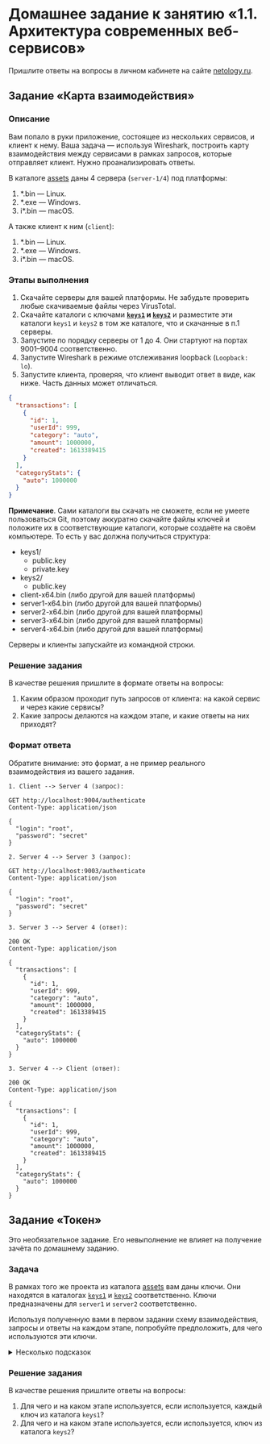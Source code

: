 # Домашнее задание к занятию «1.1. Архитектура современных веб-сервисов»

Пришлите ответы на вопросы в личном кабинете на сайте [netology.ru](https://netology.ru).

## Задание «Карта взаимодействия»

### Описание

Вам попало в руки приложение, состоящее из нескольких сервисов, и клиент к нему. Ваша задача — используя Wireshark, построить карту взаимодействия между сервисами в рамках запросов, которые отправляет клиент. Нужно проанализировать ответы.

В каталоге [assets](assets) даны 4 сервера (`server-1/4`) под платформы:

1. *.bin — Linux.
2. *.exe — Windows.
3. i*.bin — macOS.

А также клиент к ним (`client`):

1. *.bin — Linux.
2. *.exe — Windows.
3. i*.bin — macOS.

### Этапы выполнения

1. Скачайте серверы для вашей платформы. Не забудьте проверить любые скачиваемые файлы через VirusTotal.
2. Скачайте каталоги с ключами **[`keys1`](assets/keys1) и [`keys2`](assets/keys2)** и разместите эти
   каталоги `keys1` и `keys2` в том же каталоге, что и скачанные в п.1 серверы.
3. Запустите по порядку серверы от 1 до 4. Они стартуют на портах 9001–9004 соответственно.
4. Запустите Wireshark в режиме отслеживания loopback (`Loopback: lo`).
5. Запустите клиента, проверяя, что клиент выводит ответ в виде, как ниже. Часть данных может отличаться.


```json
{
  "transactions": [
    {
      "id": 1,
      "userId": 999,
      "category": "auto",
      "amount": 1000000,
      "created": 1613389415
    }
  ],
  "categoryStats": {
    "auto": 1000000
  }
}
```

**Примечание**. Сами каталоги вы скачать не сможете, если не умеете пользоваться Git, поэтому аккуратно скачайте файлы ключей и положите их в соответствующие каталоги, которые создаёте на своём компьютере. То есть у вас должна получиться структура:

- keys1/
  - public.key
  - private.key
- keys2/
  - public.key
- client-x64.bin (либо другой для вашей платформы)
- server1-x64.bin (либо другой для вашей платформы)
- server2-x64.bin (либо другой для вашей платформы)
- server3-x64.bin (либо другой для вашей платформы)
- server4-x64.bin (либо другой для вашей платформы)

Серверы и клиенты запускайте из командной строки.

### Решение задания

В качестве решения пришлите в формате ответы на вопросы:
1. Каким образом проходит путь запросов от клиента: на какой сервис и через какие сервисы?
2. Какие запросы делаются на каждом этапе, и какие ответы на них приходят?

### Формат ответа

Обратите внимание: это формат, а не пример реального взаимодействия из вашего задания.

```text
1. Client --> Server 4 (запрос):

GET http://localhost:9004/authenticate
Content-Type: application/json

{
  "login": "root",
  "password": "secret"
}

2. Server 4 --> Server 3 (запрос):

GET http://localhost:9003/authenticate
Content-Type: application/json

{
  "login": "root",
  "password": "secret"
}

3. Server 3 --> Server 4 (ответ):

200 OK
Content-Type: application/json

{
  "transactions": [
    {
      "id": 1,
      "userId": 999,
      "category": "auto",
      "amount": 1000000,
      "created": 1613389415
    }
  ],
  "categoryStats": {
    "auto": 1000000
  }
}

3. Server 4 --> Client (ответ):

200 OK
Content-Type: application/json

{
  "transactions": [
    {
      "id": 1,
      "userId": 999,
      "category": "auto",
      "amount": 1000000,
      "created": 1613389415
    }
  ],
  "categoryStats": {
    "auto": 1000000
  }
}
```

## Задание «Токен»

Это необязательное задание. Его невыполнение не влияет на получение зачёта по домашнему заданию.

### Задача

В рамках того же проекта из каталога [assets](assets) вам даны ключи. Они находятся в каталогах [`keys1`](assets/keys1) и [`keys2`](assets/keys2) соответственно. Ключи предназначены для `server1` и `server2` соответственно.

Используя полученную вами в первом задании схему взаимодействия, запросы и ответы на каждом этапе, попробуйте предположить, для чего используются эти ключи.

<details>
<summary>Несколько подсказок</summary>

1. Попробуйте сравнить содержимое каталогов `keys1` и `keys2`.
2. Попробуйте подменить один или несколько ключей и посмотреть, на что это повлияет. Не забудьте перезапустить тот сервис, для которого вы поменяли ключ.
3. Возможно, часть передаваемых данных закодирована каким-то алгоритмом. Попробуйте декодировать её и посмотреть, есть ли данные, которые указывают на то, как использовались ключи.
</details>

### Решение задания

В качестве решения пришлите ответы на вопросы:
1. Для чего и на каком этапе используется, если используется, каждый ключ из каталога `keys1`?
2. Для чего и на каком этапе используется, если используется, ключ из каталога `keys2`?
